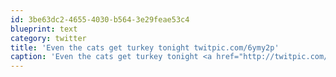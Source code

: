 ```yaml
---
id: 3be63dc2-4655-4030-b564-3e29feae53c4
blueprint: text
category: twitter
title: 'Even the cats get turkey tonight twitpic.com/6ymy2p'
caption: 'Even the cats get turkey tonight <a href="http://twitpic.com/6ymy2p" title="http://twitpic.com/6ymy2p" class="link link_untco">twitpic.com/6ymy2p</a>'
---
```

